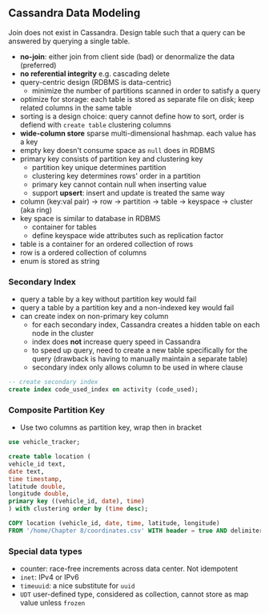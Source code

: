 ## Cassandra Data Modeling

Join does not exist in Cassandra. Design table such that a query can be answered by querying a single table.

- **no-join**: either join from client side (bad) or denormalize the data (preferred)
- **no referential integrity** e.g. cascading delete
- query-centric design (RDBMS is data-centric)
  - minimize the number of partitions scanned in order to satisfy a query
- optimize for storage: each table is stored as separate file on disk; keep related columns in the same table
- sorting is a design choice: query cannot define how to sort, order is defiend with `create table` clustering columns
- **wide-column store** sparse multi-dimensional hashmap. each value has a key
- empty key doesn't consume space as `null` does in RDBMS
- primary key consists of partition key and clustering key
  - partition key unique determines partition
  - clustering key determines rows' order in a partition
  - primary key cannot contain null when inserting value
  - support **upsert**: insert and update is treated the same way
- column (key:val pair) -> row -> partition -> table -> keyspace -> cluster (aka ring)
- key space is similar to database in RDBMS
  - container for tables
  - define keyspace wide attributes such as replication factor
- table is a container for an ordered collection of rows
- row is a ordered collection of columns
- enum is stored as string

### Secondary Index

- query a table by a key without partition key would fail
- query a table by a partition key and a non-indexed key would fail
- can create index on non-primary key column
  - for each secondary index, Cassandra creates a hidden table on each node in the cluster
  - index does **not** increase query speed in Cassandra
  - to speed up query, need to create a new table specifically for the query (drawback is having to manually maintain a separate table)
  - secondary index only allows column to be used in where clause

```sql
-- create secondary index
create index code_used_index on activity (code_used);
```

### Composite Partition Key

- Use two columns as partition key, wrap then in bracket

```sql
use vehicle_tracker;

create table location (
vehicle_id text,
date text,
time timestamp,
latitude double,
longitude double,
primary key ((vehicle_id, date), time)
) with clustering order by (time desc);

COPY location (vehicle_id, date, time, latitude, longitude)
FROM '/home/Chapter 8/coordinates.csv' WITH header = true AND delimiter = '|';
```

### Special data types

- counter: race-free increments across data center. Not idempotent
- `inet`: IPv4 or IPv6
- `timeuuid`: a nice substitute for `uuid`
- `UDT` user-defined type, considered as collection, cannot store as map value unless `frozen`
